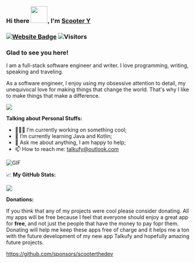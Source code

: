 ### Hi there  <img src="https://raw.githubusercontent.com/MartinHeinz/MartinHeinz/master/wave.gif" width="45px" height="45">, I'm [Scooter Y](https://github.com/ScooterTheDev/)  



### [![Website Badge](https://img.shields.io/badge/Website-3b5998?style=flat-square&logo=google-chrome&logoColor=white)](https://github.com/ScooterTheDev) ![Visitors](https://api.visitorbadge.io/api/visitors?path=https%3A%2F%2Fgithub.com%2Fscooterthedev%2Fscooterthedev&countColor=%23263759)

### Glad to see you here!  

I am a full-stack software engineer and writer. I love programming,
writing, speaking and traveling.

As a software engineer, I enjoy using my obsessive attention to detail,
my unequivocal love for making things that change the world. That's why
I like to make things that make a difference.





<p align="left">
    <img src="https://github.com/Gapur/Gapur/blob/master/coding.gif?raw=true">
</p>

**Talking about Personal Stuffs:**

-   👨🏻‍💻 I’m currently working on something cool;
-   🚀 I’m currently learning Java and Kotlin;
-   💬 Ask me about anything, I am happy to help;
-   📫 How to reach me: [talkufy@outlook.com](mailto:talkufy@outlook.com)

 

 

 

![GIF](https://github-profile-trophy.vercel.app/?username=scooterthedev)

 

📈 **My GitHub Stats:**



![](https://github-readme-stats.vercel.app/api?username=Scooterthedev&show_icons=true&hide_border=true&&count_private=true&include_all_commits=true)

 

 **Donations:**

​If you think that any of my projects were cool please consider donating. All my apps will be free because I feel that everyone should enjoy a great app for **free**, and not just the people that have the money to pay fopr them. Donating will help me keep these apps free of charge and it helps me a ton with the future development of my new app Talkufy and hopefully amazing future projects.

https://github.com/sponsors/scooterthedev
